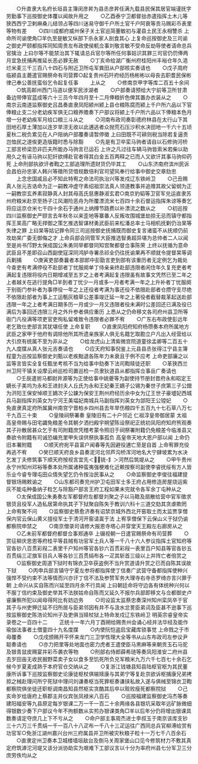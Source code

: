 <!-- { "loadSidebar": true } -->
　　○升直隶大名府长垣县主簿闵彦昇为县丞彦昇任满九载县民保其居官端谨抚字劳勤事下巡按御史体覆以闻故升用之
　　○乙酉泰宁卫都督拙赤遣指挥土木儿等狭西西宁卫剌麻桑儿结领占等四川迷易守御千户所土官千户阿衰等贡马赐彩币表里等物有差
　　○四川成都府威州保子关土官巡简董敏初与灌县土民王永相讐杀  上命所司谕使角□羊仇至是敏又纵部下杀永家人剖食其心  上复命巡按御史及三司谕之御史严颐都指挥同知周贵左布政使侯軏佥事刘敬言敏不受命反劫辱使者请命总兵官擒治  上曰尔等不能禁治其下辄请总兵官尔等所任何事姑识其罪三司官仍罚俸两月宜急抚捕再推延长恶必罪无赦
　　○丁亥命给湖广衡州府桂阳州丰裕仓年久浥烂米麦三千三百八十四石与附近卫所屯军粪田从户部核实奏请也
　　○戊子周府临颍县主薨遣官赐祭命有司营葬○起复贵州石阡府经历杨彬彬以母丧去职耆民保彬律己奉公善抚蛮俗乞令起复任事
　　上从之
　　○修南京甲字等库二百五十余间
　　○筑高邮州西门马道以便军民涉湖者
　　○户部奏请预给大宁前等卫所甘肃备边带俸官蓝成等六十三员今年四月至十二月俸粮折色俾其置办衣装从之
　　○南京云南道监察御史吕昌奏直隶凤阳颍州颍上县仓粮陈腐而颍上千户所六品以下官俸粮止支二分老幼疾军俱无口粮养赡奏下户部议将颍上千户所六品以下俸粮本色月增一分老幼疾军月给口粮三斗从之
　　○河南布政司奏彰德府林县在太行山下其田地石厚土薄加以连岁旱涝无收以此逋逃者众抛荒石压沙积水决田地一千六十五顷夏秋二税负累见在人户陪纳户部覆奏请暂停徵  上曰田既不可耕则税当除若复逼责岂恤民之道俟更造版籍时悉与除豁
　　○先是有卫卒栾马驹者请自以石修驹河桥工部言桥梁恐非匹夫所能办马驹言已运石  上许之凡过往车辆马驹皆索米若柴以助用久之有诬马驹以犯奸欲缚赴官者得其白金五百两释之已而人又欲讦其事马驹仰药死  上命刑部执欲讦者鞫之工部追理所遗财货仍毕其工
　　○山东济南府滨州民诉会昌伯孙忠家人韩兴等徵所贷借规数倍利官司望风奉行给事中御史交章劾忠
　　上念忠国戚且必不知此特宥之命法司执治兴等发戍辽东铁岭卫
　　○己丑赐真人张元吉诰命为正一嗣教冲虚守素绍祖崇法真人领道教事并追赠其故父留纲为正一嗣教崇玄养素寂静真人封其母高氏慈惠静淑玄君○南京豹韬等卫官军兑运直隶苏州府粮米赴京至扬子江风潮险恶舟为所覆漂流米七百四十余石督运指挥朱谅等奏乞将应运京仓米七千四十余石于通州上纳撙节路费以补漂流之数从之
　　○初巡按四川监察御史严颐言去年秋冬以来歪地等寨番人反叛攻围城堡劫掠无忌而镇守都指挥王杲高广略无捍御之策乞推选智谋材勇武臣前来松潘总率士马相机抚剿仍治杲等失律之罪  上曰杲等姑记罪令同三司巡按御史抚捕既而御史复言诸蛮不从抚顺仍前攻劫杲广委无御侮之才  上命兵部会同管军大臣推选智勇超异堪为总帅者二人以闻至是尚书邝野太保成国公朱勇同举都督同知宫聚都督佥事陈荣  上终以抚循为意命武臣且不差即召山西副使寇深同鸿胪寺署丞祁全仍往抚谕果再不顺就令提督杲等调兵剿捕
　　○庚寅吏部奏曩者本部郎中彭勖言吏到部有该重历者无定例乞为裁处今查吏有考满停役不赴部者丁忧服阕单丁侍亲亲终赴部违限者闲住年久复充吏者考满起复违限将役内日期增减至五岁之上者考满起复违限虽有故事文凭然已至二年之上者越关在逃行提角□羊到者丁忧少一月或多一月者考满一年之上升补者丁忧服阕于别衙门参补者为事停役一年之上还役者考满为事还役不依限赴部者仓攒守支尽绝不依限赴部者为事上工运甎灰粮草公差事竣迁延一年之上著役者截替裁革起送赴部违限一年之上者考满日期多历一月或少一月又违限者役未满时公差回还已满及役已满后为事回还违限三月之外升参者俱应重历  上悉从之仍命移文各司府州县卫所等衙门凡役满等项吏官吏徇私留难致令违限者必罪不宥
　　○广东右布政使彭远年老乞致仕吏部言其犹堪任使  上命复职
　　○直隶凤阳府知府杨瓒奏本府所属地方武臣之家甲于他府有调除他所其所遗亲族家人俱无名籍乞取勘立户凡出入经营给以大引庶有统属不至为非从之
　　○给龙虎山上清紫微宫院道童徐孟卿等二百五十九人度牒从真人张元吉奏请也
　　○应天府知事倪鉴上元县县丞张得江宁县主簿程童为巡按监察御史刘甄以老疾黜退各陈年力未衰且于例不应考  上命吏部廉之以监等言皆实全复任甄坐考核不当为给事中劾奏下法司鞫赎徒还职
　　○革狭西兰州卫阿干镇关设摩云岭巡检司置巡检一员隶狄道县从都指挥佥事岳广奏请也
　　○壬辰遣驸马都尉井源等为正使给事中姚夔等为副使持节册封晋府永和昭定王嫡长子美坞为永和王进封夫人丘氏为永和王妃秦王嫡子公锡为秦世子庶第三子公鏳为汧阳王保安悼顺王嫡次子公鋉为保安王荆州府经历余中女为辽王世子豪墭妃西城兵马副指挥刘英女为宁河王美堛妃南城兵马副指挥刘英女为郃阳王公镗妃
　　○免直隶真定府所属冀州南宫宁晋柏乡四州县去年旱伤粮四千五百九十七石草八万七千九百三十束
　　○皇陵祠祭署奏  皇陵旧有二十户邻近  仁祖淳皇帝御居蒙  太祖高皇帝赐与田宅蠲免粮差令其朝夕洒扫殿宇朔望陈设祭祀正统初凤阳府知府熊观奏其子孙散居甚众乞于有司附籍庶凭稽考蒙令照旧于祠祭署附籍仍免粮差今临淮县又奏欲令附籍有司诚恐编充里甲失误供祭执事孤负  高皇帝天地大恩户部以闻  上命仍旧本署附籍
　　○顺天府宛平县富户闻春等先因避役逋亡至是自首  上命宥罪充役再逃不宥
　　○癸巳顺天府良乡县奏泥河北邻芦沟桥浑河地名大宁肆坡累为水决乞发丁夫修筑事下顺天府按视言宜先＜锍-釒＞河然后筑堤从之
　　○甲午贵州永宁州知州邓裕等奏本处所属诸种蛮夷强梗难化近赖按察司副使李睿抚绥有方人皆乐业今睿专理屯田众情失望乞仍令按治民事从之
　　○命监察御史李俊往福建提督银场赐敕谕之
　　○山东都司奏兖州护卫屯田军士多王府占用修造房屋烧运紫灰不能屯种备纳子粒乞与除豁户部言王府工程如果未完就令各军余丁屯种从之
　　○太保成国公朱勇奏左军都督府左都督刘聚之子以马韂及扇散给营中官军徵求银货且役军人造私居第命执其子下狱聚自陈失于教训六科十三道交劾其贪虐欺罔  上命宥聚不问
　　○监察御史蔡愈济奏有诏禁京城外西北开窑取土而太监贾享僧保内官云保山黄义擅役军士于清河开窑请寘于法  上宥享僧保下云保山义于狱仍谕都察院申禁之
　　○南京僧录司请修大报恩寺塔心并穿堂天王殿左右廊房从之
　　○乙未前军都督府都督佥事郑通卒  上辍视朝一日遣官赐祭命有司营葬
　　○赏征柳庆思恩等府桂平等县贼有功官军土兵人等一千八十六人参议指挥土官知府等官各钞八百贯彩叚二表里千户知州等官各钞六百贯彩叚一表里百户知县等官各钞五百贯绢三疋旗军目兵人等各钞三百贯绢布各一疋其斩首三级以上并阵亡者倍赏之
　　○监察御史周道下狱时有锦衣卫卒获盗例不当升赏道请升赏之已而自陈其误故下狱
　　○丙申兵部言镇守宁夏左参将都指挥使丁信奏广武营守备都指挥使种兴强悍不受约束不法等情而兴亦讦丁信不法及参赞军务大理寺右寺丞罗绮亦言兴罪于朝  上命兴从实自陈而兴延至四月余不行具闻  上曰朝廷命将守边各有体统种兴何以不服丁信约束及御史举其不法朕姑命自陈而又延久不报尔兵部即移文与佥都御史卢睿廉察所犯以闻毋得阿比有妨边务
　　○司设监太监蔡忠奏深州知州栾凤卒于官其子与州吏狎迁延不归所居与臣弟邻因有井不与汲水忿詈臣弟词及臣甚不逊事下巡按监察御史陈浩论知州子及吏俱当赎杖狱上特命发戍辽东铁岭卫
明英宗睿皇帝实录卷之一百四十二
　　正统十一年六月丁酉朔给赐贵州会诵心经并法华经及能作瑜伽法事者土僧童四十九名度牒
　　○内使阮恺盗启宝藏库锁事觉  上命戮之于市毋覆奏
　　○戊戌颁赐开平怀来龙门三卫学性理大全等书从山东布政司左参议尹聪奏请也
　　○亦力把里等处地面也密力虎者王遣使臣马黑麻等来朝贡玉石马驼及银青鼠皮赐宴并彩币袭衣等物
　　○刑部右侍郎薛希琏等奏凤阳淮安二府州县去岁田亩无收民掘野菜卖子女以食多至饥死所负兑军粮米九万六千七百七十余石乞候今岁夏麦成熟于本府官仓交纳从之
　　○复浙江钱塘县知县陆枢官枢为其民董康所诉事下巡按监察御史论康徒枢杖俱输赎康与其弟宁等复赴京欲诉枢捕康兄弟拷掠之械赴理问所宁死狱中理问刘谦奏枢当死罪枢奏谦挟私故入遂与俱械至锦衣卫鞫都察院俱坐徒还职枢调南昌知县然枢实贪酷其后卒以赃败瘦死都察院狱
　　○己亥命岁给唐府上蔡郡主并仪宾张凤禄米八百石
　　○巡按福建监察御史冯杰等奏建阳福安等九县原定每岁银课二万一千一百二十余两缘各县银坑采取年远矿脉微细得银数少奏下户部议今年不拘额数从实煎办银课类角□羊以后年分仍将增出银课具数奏请定夺庶几上下不亏从之
　　○命户部主事周杰进士李叔玉于南京该库支钞三十六万三千贯绢一千一百八十八疋布一千八十三疋运往广西同总兵官柳溥给赏有功官军○免浙江湖州嘉兴台州三府属县并卫所被灾秋粮子粒十一万七千八百余石
　　○直隶定州卫奏本卫城楼墙垣敌台及倒马关周家堡山口见今修筑材力不敷其真定府筑滹沱河堤又该分派协助实为艰难下工部议言以十分为率府州县七分军卫三分庶劳佚均从之
